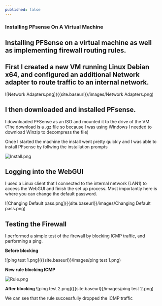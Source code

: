 ```yaml
---
published: false
---
```

### Installing PFsense On A Virtual Machine

## Installing PFSense on a virtual machine as well as implementing firewall routing rules.


## First I created a new VM running Linux Debian x64, and configured an additional Network adapter to route traffic to an internal network.

![Network Adapters.png]({{site.baseurl}}/images/Network Adapters.png)


## I then downloaded and installed PFsense.


I downloaded PFSense as an ISO and mounted it to the drive of the VM. 
(The download is a .gz file so because I was using Windows I needed to download Winzip to decompress the file)

Once I started the machine the install went pretty quickly and I was able to install PFsense by follwing the installation prompts

![Install.png]({{site.baseurl}}/images/Install.png)

## Logging into the WebGUI 

I used a Linux client that I connected to the internal network (LAN1) to access the WebGUI and finish the set up process. Most importantly here is where you can change the default password.

![Changing Default pass.png]({{site.baseurl}}/images/Changing Default pass.png)

## Testing the Firewall

I performed a simple test of the firewall by blocking ICMP traffic, and performing a ping.

**Before blocking**

![ping test 1.png]({{site.baseurl}}/images/ping test 1.png)


**New rule blocking ICMP**

![Rule.png]({{site.baseurl}}/images/Rule.png)


**After blocking**
![ping test 2.png]({{site.baseurl}}/images/ping test 2.png)

We can see that the rule successfully dropped the ICMP traffic
